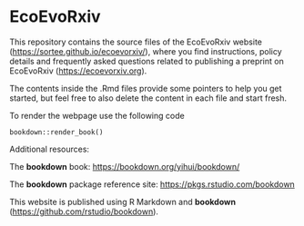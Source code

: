 # EcoEvoRxiv

This repository contains the source files of the EcoEvoRxiv website (<https://sortee.github.io/ecoevorxiv/>), where you find instructions, policy details and frequently asked questions related to publishing a preprint on EcoEvoRxiv (https://ecoevorxiv.org).

The contents inside the .Rmd files provide some pointers to help you get started, but feel free to also delete the content in each file and start fresh.

To render the webpage use the following code

`bookdown::render_book()`

Additional resources:

The **bookdown** book: https://bookdown.org/yihui/bookdown/

The **bookdown** package reference site: https://pkgs.rstudio.com/bookdown

This website is published using R Markdown and **bookdown** (<https://github.com/rstudio/bookdown>).

